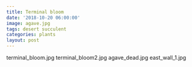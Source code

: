 ```yaml
---
title: Terminal bloom
date: '2018-10-20 06:00:00'
image: agave.jpg
tags: desert succulent
categories: plants
layout: post
---
```


terminal_bloom.jpg
terminal_bloom2.jpg
agave_dead.jpg
east_wall_1.jpg
